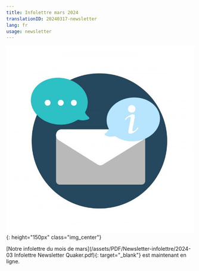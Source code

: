 ```yaml
---
title: Infolettre mars 2024
translationID: 20240317-newsletter
lang: fr
usage: newsletter
---
```

![Image d'infolettre](/assets/images/email-icon.png){: height="150px" class="img_center"}

[Notre infolettre du mois de mars](/assets/PDF/Newsletter-infolettre/2024-03 Infolettre Newsletter Quaker.pdf){: target="_blank"} est maintenant en ligne.
